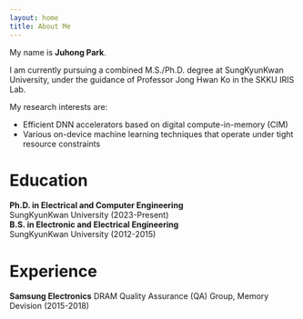 ```yaml
---
layout: home
title: About Me
---
```

My name is **Juhong Park**. 

I am currently pursuing a combined M.S./Ph.D. degree at SungKyunKwan University, under the guidance of Professor Jong Hwan Ko in the SKKU IRIS Lab.

My research interests are:  
- Efficient DNN accelerators based on digital compute-in-memory (CIM)  
- Various on-device machine learning techniques that operate under tight resource constraints


# **Education**
**Ph.D. in Electrical and Computer Engineering**   
SungKyunKwan University (2023-Present)   
**B.S. in Electronic and Electrical Engineering**   
SungKyunKwan University (2012-2015)

# **Experience**
**Samsung Electronics**
DRAM Quality Assurance (QA) Group, Memory Devision (2015-2018)
